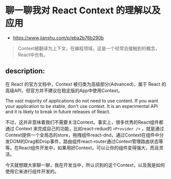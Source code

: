 # 聊一聊我对 React Context 的理解以及应用
+ https://www.jianshu.com/p/eba2b76b290b
> Context被翻译为上下文，在编程领域，这是一个经常会接触到的概念，React中也有。

## description:
在 React 的官方文档中，Context 被归类为高级部分(Advanced)，属于 React 的高级API，但官方并不建议在稳定版的App中使用Context。

The vast majority of applications do not need to use content.
If you want your application to be stable, don't use context. It is an experimental API and it is likely to break in future releases of React.

不过，这并非意味着我们不需要关注Context。事实上，很多优秀的React组件都通过 Context 来完成自己的功能，比如react-redux的 `<Provider />` ，就是通过Context提供一个全局态的store，拖拽组件react-dnd，通过Context在组件中分发DOM的Drag和Drop事件，路由组件react-router通过Context管理路由状态等等。在React组件开发中，如果用好Context，可以让你的组件变得强大，而且灵活。

今天就想跟大家聊一聊，我在开发当中，所认识到的这个Context，以及我是如何使用它来进行组件开发的。

